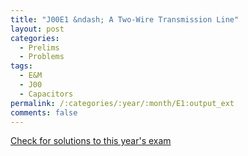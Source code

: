 ```yaml
---
title: "J00E1 &ndash; A Two-Wire Transmission Line"
layout: post
categories:
  - Prelims
  - Problems
tags:
  - E&M
  - J00
  - Capacitors
permalink: /:categories/:year/:month/E1:output_ext
comments: false
---
```

<object data="2000J1E.pdf" type="application/pdf" width="100%" height="500"></object>
<div class="message"><a href='https://princetonprelim.com/prelim/4/'>Check for solutions to this year's exam</a></div>